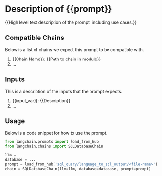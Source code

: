 <!-- Add a template for READMEs that capture the utility of prompts -->

# Description of {{prompt}}

{{High level text description of the prompt, including use cases.}}

## Compatible Chains

Below is a list of chains we expect this prompt to be compatible with.

1. {{Chain Name}}: {{Path to chain in module}}
2. ...

## Inputs

This is a description of the inputs that the prompt expects.

1. {{input_var}}: {{Description}}
2. ...


## Usage

Below is a code snippet for how to use the prompt.

```python
from langchain.prompts import load_from_hub
from langchain.chains import SQLDatabaseChain

llm = ...
database = ...
prompt = load_from_hub('sql_query/language_to_sql_output/<file-name>')
chain = SQLDatabaseChain(llm=llm, database=database, prompt=prompt)
```

